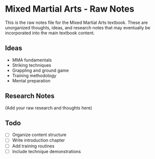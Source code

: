 # Mixed Martial Arts - Raw Notes

This is the raw notes file for the Mixed Martial Arts textbook. These are unorganized thoughts, ideas, and research notes that may eventually be incorporated into the main textbook content.

## Ideas

* MMA fundamentals
* Striking techniques
* Grappling and ground game
* Training methodology
* Mental preparation

## Research Notes

(Add your raw research and thoughts here)

## Todo

- [ ] Organize content structure
- [ ] Write introduction chapter
- [ ] Add training routines
- [ ] Include technique demonstrations
